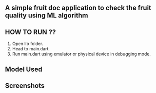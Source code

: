 ## A simple fruit doc application to check the fruit quality using ML algorithm

## HOW TO RUN ??
 1. Open lib folder.
 2. Head to main.dart.
 3. Run main.dart using emulator or physical device in debugging mode.

 ## Model Used


 ## Screenshots

